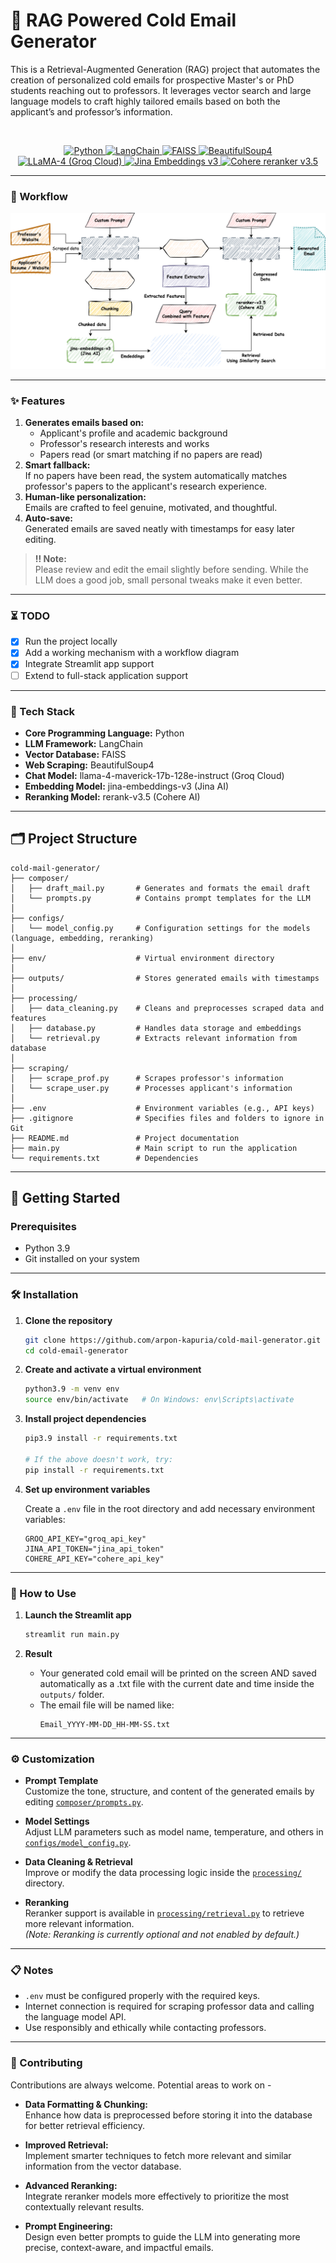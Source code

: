 # 📧 RAG Powered Cold Email Generator 

This is a Retrieval-Augmented Generation (RAG) project that automates the creation of personalized cold emails for prospective Master's or PhD students reaching out to professors. It leverages vector search and large language models to craft highly tailored emails based on both the applicant’s and professor’s information.

<br>

<p align="center">
   <a href="https://www.python.org/">
      <img src="https://img.shields.io/badge/Python-3776AB.svg?logo=Python&logoColor=white" alt="Python"/>
   </a>

   <a href="https://www.langchain.com/">
      <img src="https://img.shields.io/badge/LangChain-1C3C3C.svg?logo=LangChain&logoColor=white" alt="LangChain"/>
   </a>

   <a href="https://faiss.ai/">
      <img src="https://img.shields.io/badge/FAISS-228B22?logo=meta&logoColor=white" alt="FAISS"/>
   </a>

   <a href="https://www.crummy.com/software/BeautifulSoup/">
      <img src="https://img.shields.io/badge/BeautifulSoup4-ffff00?logo=pypi" alt="BeautifulSoup4"/>
   </a>

   <br>

   <a href="https://console.groq.com/docs/model/meta-llama/llama-4-maverick-17b-128e-instruct">
  <img src="https://img.shields.io/badge/Chat--Model-LLaMA--4--Maverick-F55036?labelColor=white" alt="LLaMA-4 (Groq Cloud)"/>
   </a>

   <a href="https://jina.ai/news/jina-embeddings-v3-a-frontier-multilingual-embedding-model/">
  <img src="https://img.shields.io/badge/Embeddings--Model-Jina--Embeddings--v3-121212?labelColor=white" alt="Jina Embeddings v3"/>
   </a>


   <a href="https://cohere.com/blog/rerank-3pt5">
   <img src="https://img.shields.io/badge/Reranking--Model-Cohere--Reranker--v3.5-436645?labelColor=white" alt="Cohere reranker v3.5"/>
   </a>
</p>


---

### 🧠 Workflow 

![Workflow Diagram](workflow.svg)

---

### ✨ Features

1. **Generates emails based on:**
   - Applicant's profile and academic background
   - Professor's research interests and works
   - Papers read (or smart matching if no papers are read)
2. **Smart fallback:**  
   If no papers have been read, the system automatically matches professor's papers to the applicant's research experience.
3. **Human-like personalization:**  
   Emails are crafted to feel genuine, motivated, and thoughtful.
4. **Auto-save:**  
   Generated emails are saved neatly with timestamps for easy later editing.

> **‼️ Note:**  
> Please review and edit the email slightly before sending. While the LLM does a good job, small personal tweaks make it even better.

---

### ⏳ TODO

- [x] Run the project locally
- [x] Add a working mechanism with a workflow diagram
- [x] Integrate Streamlit app support
- [ ] Extend to full-stack application support

---

### 🧰 Tech Stack 

- **Core Programming Language:** Python 
- **LLM Framework:** LangChain
- **Vector Database:** FAISS
- **Web Scraping:** BeautifulSoup4
- **Chat Model:** llama-4-maverick-17b-128e-instruct (Groq Cloud)
- **Embedding Model:** jina-embeddings-v3 (Jina AI)
- **Reranking Model:** rerank-v3.5 (Cohere AI)

---

## 🗂️ Project Structure

```
cold-mail-generator/
├── composer/
│   ├── draft_mail.py       # Generates and formats the email draft
│   └── prompts.py          # Contains prompt templates for the LLM
│
├── configs/
│   └── model_config.py     # Configuration settings for the models (language, embedding, reranking)
│
├── env/                    # Virtual environment directory
│
├── outputs/                # Stores generated emails with timestamps
│
├── processing/
│   ├── data_cleaning.py    # Cleans and preprocesses scraped data and features
│   ├── database.py         # Handles data storage and embeddings
│   └── retrieval.py        # Extracts relevant information from database
│
├── scraping/
│   ├── scrape_prof.py      # Scrapes professor's information
│   └── scrape_user.py      # Processes applicant's information
│
├── .env                    # Environment variables (e.g., API keys)
├── .gitignore              # Specifies files and folders to ignore in Git
├── README.md               # Project documentation
├── main.py                 # Main script to run the application
└── requirements.txt        # Dependencies
```

---

## 🚀 Getting Started

### Prerequisites

- Python 3.9 
- Git installed on your system

---

### 🛠️ Installation

1. **Clone the repository**

   ```bash
   git clone https://github.com/arpon-kapuria/cold-mail-generator.git
   cd cold-email-generator
   ```

2. **Create and activate a virtual environment**

   ```bash
   python3.9 -m venv env
   source env/bin/activate   # On Windows: env\Scripts\activate
   ```

3. **Install project dependencies**

   ```bash
   pip3.9 install -r requirements.txt
   
   # If the above doesn't work, try:
   pip install -r requirements.txt 
   ```
   

4. **Set up environment variables**

   Create a `.env` file in the root directory and add necessary environment variables:

   ```
   GROQ_API_KEY="groq_api_key"
   JINA_API_TOKEN="jina_api_token"
   COHERE_API_KEY="cohere_api_key"
   ```

---

### 📝 How to Use

1. **Launch the Streamlit app**

   ```bash
   streamlit run main.py
   ```
  
2. **Result**

   - Your generated cold email will be printed on the screen AND saved automatically as a .txt file with the current date and time inside the `outputs/` folder.
   - The email file will be named like:  
     ```
     Email_YYYY-MM-DD_HH-MM-SS.txt
     ```

---

### ⚙️ Customization

- **Prompt Template**  
  Customize the tone, structure, and content of the generated emails by editing [`composer/prompts.py`](composer/prompts.py).

- **Model Settings**  
  Adjust LLM parameters such as model name, temperature, and others in [`configs/model_config.py`](configs/model_config.py).

- **Data Cleaning & Retrieval**  
  Improve or modify the data processing logic inside the [`processing/`](processing/) directory.

- **Reranking**  
  Reranker support is available in [`processing/retrieval.py`](processing/retrieval.py) to retrieve more relevant information.  
  *(Note: Reranking is currently optional and not enabled by default.)*

---

### 📋 Notes

- `.env` must be configured properly with the required keys.
- Internet connection is required for scraping professor data and calling the language model API.
- Use responsibly and ethically while contacting professors.

---

### 🤝 Contributing

Contributions are always welcome. Potential areas to work on -

- **Data Formatting & Chunking:**  
  Enhance how data is preprocessed before storing it into the database for better retrieval efficiency.

- **Improved Retrieval:**  
  Implement smarter techniques to fetch more relevant and similar information from the vector database.

- **Advanced Reranking:**  
  Integrate reranker models more effectively to prioritize the most contextually relevant results.

- **Prompt Engineering:**  
  Design even better prompts to guide the LLM into generating more precise, context-aware, and impactful emails.


